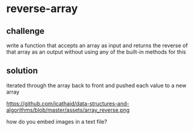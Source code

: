 # reverse-array

## challenge

write a function that accepts an array as input and returns the reverse of that array as an output without using any of the built-in methods for this

## solution

iterated through the array back to front and pushed each value to a new array

https://github.com/icathaid/data-structures-and-algorithms/blob/master/assets/array_reverse.png

how do you embed images in a text file?

